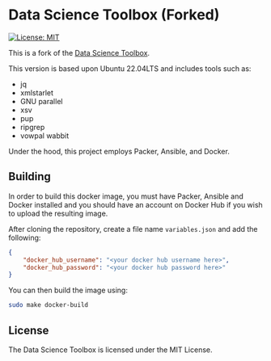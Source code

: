 # Data Science Toolbox (Forked)

[![License: MIT](https://img.shields.io/badge/License-MIT-green.svg)](https://opensource.org/licenses/MIT)

This is a fork of the [Data Science Toolbox](https://github.com/datasciencetoolbox/datasciencetoolbox).

This version is based upon Ubuntu 22.04LTS and includes tools such as:

* jq
* xmlstarlet
* GNU parallel
* xsv
* pup
* ripgrep
* vowpal wabbit

Under the hood, this project employs Packer, Ansible, and Docker.

## Building

In order to build this docker image, you must have Packer, Ansible and Docker installed and you should have an account on Docker Hub if you wish to upload the resulting image.

After cloning the repository, create a file name `variables.json` and add the following:

```json
{
    "docker_hub_username": "<your docker hub username here>",
    "docker_hub_password": "<your docker hub password here>"
}
```

You can then build the image using:

```bash
sudo make docker-build
```

## License

The Data Science Toolbox is licensed under the MIT License.
